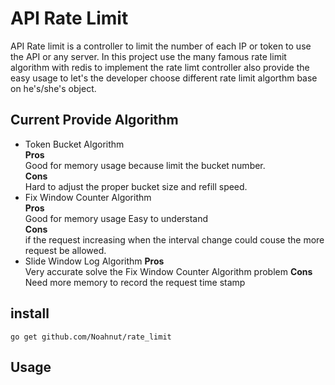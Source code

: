 # API Rate Limit
API Rate limit is a controller to limit the number of each IP or token to use the API or any server. In this project use the many famous rate limit algorithm with redis to implement the rate limt controller also provide the easy usage to let's  the developer choose different rate limit algorthm base on he's/she's object.

## Current Provide Algorithm
* Token Bucket Algorithm  
**Pros**  
  Good for memory usage because limit the bucket number.  
**Cons**  
  Hard to adjust the proper bucket size and refill speed.
* Fix Window Counter Algorithm  
**Pros**  
Good for memory usage
Easy to understand  
**Cons**        
if the request increasing when the interval change could couse the more request be allowed.
* Slide Window Log Algorithm
**Pros**  
Very accurate solve the Fix Window Counter Algorithm problem
**Cons**        
Need more memory to record the request time stamp


## install
```shell
go get github.com/Noahnut/rate_limit
```

## Usage